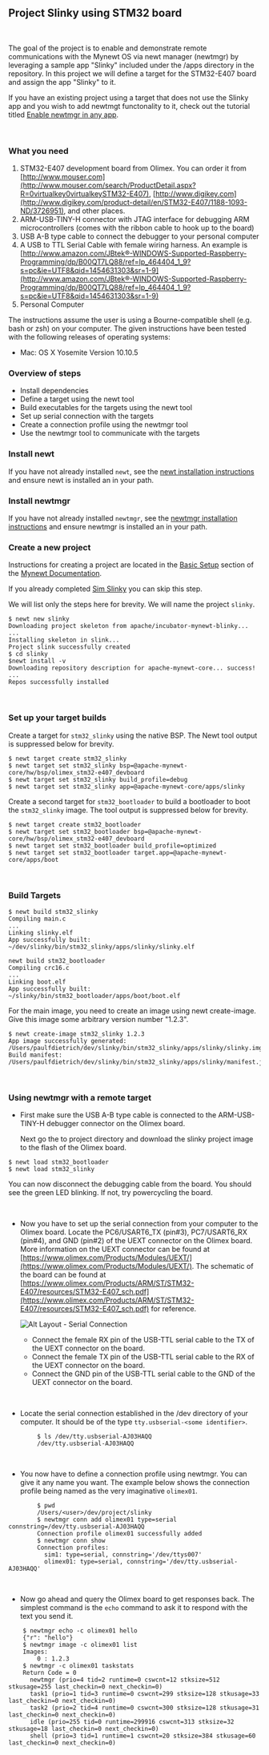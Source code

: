 ## Project Slinky using STM32 board


<br>

The goal of the project is to enable and demonstrate remote communications with the Mynewt OS via newt manager (newtmgr) by leveraging a sample app "Slinky" included under the /apps directory in the repository. In this project we will define a target for the STM32-E407 board and assign the app "Slinky" to it.

If you have an existing project using a target that does not use the Slinky app and you wish to add newtmgt functonality to it, check out the tutorial titled [Enable newtmgr in any app](add_newtmgr.md).

<br>

### What you need

1. STM32-E407 development board from Olimex. You can order it from [http://www.mouser.com](http://www.mouser.com/search/ProductDetail.aspx?R=0virtualkey0virtualkeySTM32-E407), [http://www.digikey.com](http://www.digikey.com/product-detail/en/STM32-E407/1188-1093-ND/3726951), and other places.
2. ARM-USB-TINY-H connector with JTAG interface for debugging ARM microcontrollers (comes with the ribbon cable to hook up to the board)
3. USB A-B type cable to connect the debugger to your personal computer
4. A USB to TTL Serial Cable with female wiring harness. An example is [http://www.amazon.com/JBtek®-WINDOWS-Supported-Raspberry-Programming/dp/B00QT7LQ88/ref=lp_464404_1_9?s=pc&ie=UTF8&qid=1454631303&sr=1-9](http://www.amazon.com/JBtek®-WINDOWS-Supported-Raspberry-Programming/dp/B00QT7LQ88/ref=lp_464404_1_9?s=pc&ie=UTF8&qid=1454631303&sr=1-9)
5. Personal Computer

The instructions assume the user is using a Bourne-compatible shell (e.g. bash or zsh) on your computer. The given instructions have been tested with the following releases of operating systems:

* Mac: OS X Yosemite Version 10.10.5

### Overview of steps

* Install dependencies
* Define a target using the newt tool
* Build executables for the targets using the newt tool
* Set up serial connection with the targets
* Create a connection profile using the newtmgr tool
* Use the newtmgr tool to communicate with the targets

### Install newt

If you have not already installed `newt`, see the
[newt installation instructions](../get_started/get_started/) and ensure newt is installed an in your path.

### Install newtmgr

If you have not already installed `newtmgr`, see the
[newtmgr installation instructions](../../newtmgr/installing/) and ensure newtmgr is installed an in your path.

### Create a new project

Instructions for creating a project are located in the [Basic Setup](../get_started/project_create/) section of the [Mynewt Documentation](../introduction.md).

If you already completed [Sim Slinky](project-slinky.md) you can skip this step.

We will list only the steps here for brevity.  We will name the project
`slinky`.

```no-highlight
$ newt new slinky
Downloading project skeleton from apache/incubator-mynewt-blinky...
...
Installing skeleton in slink...
Project slink successfully created
$ cd slinky
$newt install -v
Downloading repository description for apache-mynewt-core... success!
...
Repos successfully installed
```

<br>

### Set up your target builds

Create a target for `stm32_slinky` using the native BSP. The Newt tool output is suppressed below for brevity.

```no-highlight
$ newt target create stm32_slinky
$ newt target set stm32_slinky bsp=@apache-mynewt-core/hw/bsp/olimex_stm32-e407_devboard
$ newt target set stm32_slinky build_profile=debug
$ newt target set stm32_slinky app=@apache-mynewt-core/apps/slinky
```

Create a second target for `stm32_bootloader` to build a bootloader to boot
the `stm32_slinky` image.  The tool output is suppressed below for brevity.

```no-highlight
$ newt target create stm32_bootloader
$ newt target set stm32_bootloader bsp=@apache-mynewt-core/hw/bsp/olimex_stm32-e407_devboard
$ newt target set stm32_bootloader build_profile=optimized
$ newt target set stm32_bootloader target.app=@apache-mynewt-core/apps/boot
```

<br>

### Build Targets

```no-highlight
$ newt build stm32_slinky
Compiling main.c
...
Linking slinky.elf
App successfully built: ~/dev/slinky/bin/stm32_slinky/apps/slinky/slinky.elf
```

```no-highlight
newt build stm32_bootloader
Compiling crc16.c
...
Linking boot.elf
App successfully built: ~/slinky/bin/stm32_bootloader/apps/boot/boot.elf
```

For the main image, you need to create an image using newt create-image.
Give this image some arbitrary version number "1.2.3".

```no-highlight
$ newt create-image stm32_slinky 1.2.3
App image successfully generated: /Users/paulfdietrich/dev/slinky/bin/stm32_slinky/apps/slinky/slinky.img
Build manifest: /Users/paulfdietrich/dev/slinky/bin/stm32_slinky/apps/slinky/manifest.json
```

<br>

### Using newtmgr with a remote target

* First make sure the USB A-B type cable is connected to the ARM-USB-TINY-H debugger connector on the Olimex board.

     Next go the to project directory and download the slinky project image to the flash of the Olimex board.

```no-highlight
$ newt load stm32_bootloader
$ newt load stm32_slinky
```

You can now disconnect the debugging cable from the board. You should see the green LED blinking. If not, try powercycling the board.

<br>

* Now you have to set up the serial connection from your computer to the Olimex board. Locate the PC6/USART6_TX (pin#3), PC7/USART6_RX (pin#4), and GND (pin#2) of the UEXT connector on the Olimex board. More information on the UEXT connector can be found at [https://www.olimex.com/Products/Modules/UEXT/](https://www.olimex.com/Products/Modules/UEXT/). The schematic of the board can be found at [https://www.olimex.com/Products/ARM/ST/STM32-E407/resources/STM32-E407_sch.pdf](https://www.olimex.com/Products/ARM/ST/STM32-E407/resources/STM32-E407_sch.pdf) for reference.

    ![Alt Layout - Serial Connection](pics/serial_conn.png)


	* Connect the female RX pin of the USB-TTL serial cable to the TX of the UEXT connector on the board.
	* Connect the female TX pin of the USB-TTL serial cable to the RX of the UEXT connector on the board.
	* Connect the GND pin of the USB-TTL serial cable to the GND of the UEXT connector on the board.

<br>

* Locate the serial connection established in the /dev directory of your computer. It should be of the type `tty.usbserial-<some identifier>`.

```no-highlight
        $ ls /dev/tty.usbserial-AJ03HAQQ
        /dev/tty.usbserial-AJ03HAQQ
```

<br>

* You now have to define a connection profile using newtmgr. You can give it any name you want. The example below shows the connection profile being named as the very imaginative `olimex01`.

```no-highlight
        $ pwd
        /Users/<user>/dev/project/slinky
        $ newtmgr conn add olimex01 type=serial connstring=/dev/tty.usbserial-AJ03HAQQ
        Connection profile olimex01 successfully added
        $ newtmgr conn show
        Connection profiles:
          sim1: type=serial, connstring='/dev/ttys007'
          olimex01: type=serial, connstring='/dev/tty.usbserial-AJ03HAQQ'
```

<br>

* Now go ahead and query the Olimex board to get responses back. The simplest command is the `echo` command to ask it to respond with the text you send it.

```no-highlight
    $ newtmgr echo -c olimex01 hello
    {"r": "hello"}
    $ newtmgr image -c olimex01 list
    Images:
        0 : 1.2.3
    $ newtmgr -c olimex01 taskstats
    Return Code = 0
      newtmgr (prio=4 tid=2 runtime=0 cswcnt=12 stksize=512 stkusage=255 last_checkin=0 next_checkin=0)
      task1 (prio=1 tid=3 runtime=0 cswcnt=299 stksize=128 stkusage=33 last_checkin=0 next_checkin=0)
      task2 (prio=2 tid=4 runtime=0 cswcnt=300 stksize=128 stkusage=31 last_checkin=0 next_checkin=0)
      idle (prio=255 tid=0 runtime=299916 cswcnt=313 stksize=32 stkusage=18 last_checkin=0 next_checkin=0)
      shell (prio=3 tid=1 runtime=1 cswcnt=20 stksize=384 stkusage=60 last_checkin=0 next_checkin=0)
```
